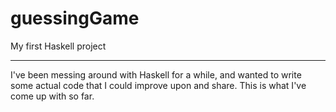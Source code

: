 guessingGame
============
My first Haskell project
* * *

I've been messing around with Haskell for a while, and wanted to write some actual code that I could improve upon and share. This is what I've come up with so far.
